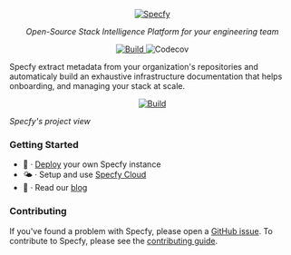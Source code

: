<p align="center">
  <a href="https://specfy.io"><img src="https://app.specfy.io/logo-full.svg" alt="Specfy"></a>
</p>
<p align="center">
    <em>Open-Source Stack Intelligence Platform for your engineering team</em>
</p>
<p align="center">
  <a href="https://github.com/specfy/specfy/actions/workflows/main.yml" target="_blank">
    <img src="https://img.shields.io/github/actions/workflow/status/specfy/specfy/main.yml?branch=master" alt="Build">
  </a>
  <img alt="Codecov" src="https://img.shields.io/codecov/c/github/specfy/specfy">
</p>

Specfy extract metadata from your organization's repositories and automaticaly build an exhaustive infrastructure documentation that helps onboarding, and managing your stack at scale.


<p align="center" border="10">
  <a href="https://specfy.io" target="_blank">
    <img src="https://github.com/specfy/specfy/assets/1637651/0bf6472c-df15-4634-871a-02349680e4c6" alt="Build">
  </a>
</p>
<em>Specfy's project view</em>

### Getting Started

- 🚀 · [Deploy](./DEPLOY.MD) your own Specfy instance
- 🌤️ · Setup and use [Specfy Cloud](https://specfy.io)
- 📖 · Read our [blog](https://specfy.io/blog)


### Contributing

If you've found a problem with Specfy, please open a [GitHub issue](https://github.com/specfy/specfy/issues/new/choose). To contribute to Specfy, please see the [contributing guide](./CONTRIBUTING.md). 
